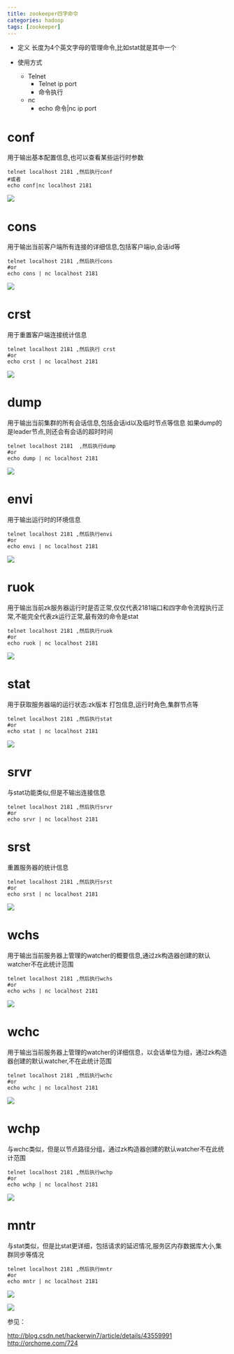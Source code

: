 ```yaml
---
title: zookeeper四字命令
categories: hadoop   
tags: [zookeeper]
---
```




* 定义
长度为4个英文字母的管理命令,比如stat就是其中一个

* 使用方式
	* Telnet
		* Telnet ip port
		* 命令执行
	* nc
		* echo 命令|nc ip port

# conf
用于输出基本配置信息,也可以查看某些运行时参数
```
telnet localhost 2181 ,然后执行conf
#或者
echo conf|nc localhost 2181

```
![](http://ols7leonh.bkt.clouddn.com//assert/img/bigdata/zookeeper/4_command/1.png)


# cons
用于输出当前客户端所有连接的详细信息,包括客户端ip,会话id等
```
telnet localhost 2181 ,然后执行cons
#or
echo cons | nc localhost 2181
```
![](http://ols7leonh.bkt.clouddn.com//assert/img/bigdata/zookeeper/4_command/2.png)

 
# crst

用于重置客户端连接统计信息
```
telnet localhost 2181 ,然后执行 crst
#or
echo crst | nc localhost 2181
```

![](http://ols7leonh.bkt.clouddn.com//assert/img/bigdata/zookeeper/4_command/3.png)


# dump

用于输出当前集群的所有会话信息,包括会话id以及临时节点等信息
如果dump的是leader节点,则还会有会话的超时时间
```
telnet localhost 2181  ,然后执行dump
#or
echo dump | nc localhost 2181
```
![](http://ols7leonh.bkt.clouddn.com//assert/img/bigdata/zookeeper/4_command/4.png)


# envi

用于输出运行时的环境信息
```
telnet localhost 2181 ,然后执行envi
#or
echo envi | nc localhost 2181
```


![](http://ols7leonh.bkt.clouddn.com//assert/img/bigdata/zookeeper/4_command/5.png)



# ruok

用于输出当前zk服务器运行时是否正常,仅仅代表2181端口和四字命令流程执行正常,不能完全代表zk运行正常,最有效的命令是stat
```
telnet localhost 2181 ,然后执行ruok
#or
echo ruok | nc localhost 2181
```


![](http://ols7leonh.bkt.clouddn.com//assert/img/bigdata/zookeeper/4_command/6.png)


# stat
用于获取服务器端的运行状态:zk版本 打包信息,运行时角色,集群节点等

```
telnet localhost 2181 ,然后执行stat
#or
echo stat | nc localhost 2181

```

![](http://ols7leonh.bkt.clouddn.com//assert/img/bigdata/zookeeper/4_command/7.png)



# srvr
与stat功能类似,但是不输出连接信息
```
telnet localhost 2181 ,然后执行srvr
#or
echo srvr | nc localhost 2181

```


# srst
重置服务器的统计信息
```
telnet localhost 2181 ,然后执行srst
#or
echo srst | nc localhost 2181

```
![](http://ols7leonh.bkt.clouddn.com//assert/img/bigdata/zookeeper/4_command/8.png)



# wchs

用于输出当前服务器上管理的watcher的概要信息,通过zk构造器创建的默认watcher不在此统计范围

```
telnet localhost 2181 ,然后执行wchs
#or
echo wchs | nc localhost 2181

```
![](http://ols7leonh.bkt.clouddn.com//assert/img/bigdata/zookeeper/4_command/9.png)



# wchc
用于输出当前服务器上管理的watcher的详细信息，以会话单位为组，通过zk构造器创建的默认watcher,不在此统计范围

```
telnet localhost 2181 ,然后执行wchc
#or
echo wchc | nc localhost 2181

```

![](http://ols7leonh.bkt.clouddn.com//assert/img/bigdata/zookeeper/4_command/10.png)


# wchp
与wchc类似，但是以节点路径分组，通过zk构造器创建的默认watcher不在此统计范围

```
telnet localhost 2181 ,然后执行wchp
#or
echo wchp | nc localhost 2181

```

![](http://ols7leonh.bkt.clouddn.com//assert/img/bigdata/zookeeper/4_command/11.png)




# mntr
与stat类似，但是比stat更详细，包括请求的延迟情况,服务区内存数据库大小,集群同步等情况

```
telnet localhost 2181 ,然后执行mntr
#or
echo mntr | nc localhost 2181

```

![](http://ols7leonh.bkt.clouddn.com//assert/img/bigdata/zookeeper/4_command/12.png)

![](http://ols7leonh.bkt.clouddn.com//assert/img/bigdata/zookeeper/4_command/13.png)


参见：

http://blog.csdn.net/hackerwin7/article/details/43559991
http://orchome.com/724
